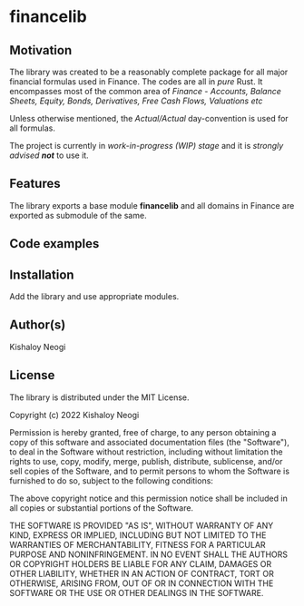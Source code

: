 # financelib

## Motivation
The library was created to be a reasonably complete package for all major financial formulas used in Finance. The codes are all in *pure* Rust. It encompasses most of the common area of *Finance* - *Accounts, Balance Sheets, Equity, Bonds, Derivatives, Free Cash Flows, Valuations etc*

Unless otherwise mentioned, the *Actual/Actual* day-convention is used for all formulas. 

The project is currently in *work-in-progress (WIP) stage* and it is *strongly advised **not*** to use it.

## Features
The library exports a base module **financelib** and all domains in Finance are exported as submodule of the same. 

## Code examples


## Installation
Add the library and use appropriate modules. 

## Author(s)
Kishaloy Neogi

## License
The library is distributed under the MIT License.

Copyright (c) 2022 Kishaloy Neogi

Permission is hereby granted, free of charge, to any person obtaining a copy
of this software and associated documentation files (the "Software"), to deal
in the Software without restriction, including without limitation the rights
to use, copy, modify, merge, publish, distribute, sublicense, and/or sell
copies of the Software, and to permit persons to whom the Software is
furnished to do so, subject to the following conditions:

The above copyright notice and this permission notice shall be included in all
copies or substantial portions of the Software.

THE SOFTWARE IS PROVIDED "AS IS", WITHOUT WARRANTY OF ANY KIND, EXPRESS OR
IMPLIED, INCLUDING BUT NOT LIMITED TO THE WARRANTIES OF MERCHANTABILITY,
FITNESS FOR A PARTICULAR PURPOSE AND NONINFRINGEMENT. IN NO EVENT SHALL THE
AUTHORS OR COPYRIGHT HOLDERS BE LIABLE FOR ANY CLAIM, DAMAGES OR OTHER
LIABILITY, WHETHER IN AN ACTION OF CONTRACT, TORT OR OTHERWISE, ARISING FROM,
OUT OF OR IN CONNECTION WITH THE SOFTWARE OR THE USE OR OTHER DEALINGS IN THE
SOFTWARE.

